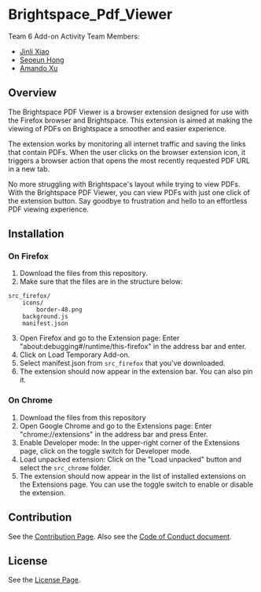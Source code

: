 # Brightspace_Pdf_Viewer

Team 6 Add-on Activity
Team Members:

- [Jinli Xiao](https://github.com/jinlixiao)
- [Seoeun Hong](https://github.com/seoeunHong)
- [Amando Xu](https://github.com/PrettyAX)

## Overview

The Brightspace PDF Viewer is a browser extension designed for use with the
Firefox browser and Brightspace. This extension is aimed at making the viewing
of PDFs on Brightspace a smoother and easier experience.

The extension works by monitoring all internet traffic and saving the links that
contain PDFs. When the user clicks on the browser extension icon, it triggers a
browser action that opens the most recently requested PDF URL in a new tab.

No more struggling with Brightspace's layout while trying to view PDFs. With the
Brightspace PDF Viewer, you can view PDFs with just one click of the extension
button. Say goodbye to frustration and hello to an effortless PDF viewing
experience.

## Installation

### On Firefox

1. Download the files from this repository.
2. Make sure that the files are in the structure below:

```
src_firefox/
    icons/
        border-48.png
    background.js
    manifest.json
```

3. Open Firefox and go to the Extension page: Enter
   "about:debugging#/runtime/this-firefox" in the address bar and enter.
4. Click on Load Temporary Add-on.
5. Select manifest.json from `src_firefox` that you've downloaded.
6. The extension should now appear in the extension bar. You can also pin it.

### On Chrome

1. Download the files from this repository
2. Open Google Chrome and go to the Extensions page: Enter "chrome://extensions"
   in the address bar and press Enter.
3. Enable Developer mode: In the upper-right corner of the Extensions page,
   click on the toggle switch for Developer mode.
4. Load unpacked extension: Click on the "Load unpacked" button and select the
   `src_chrome` folder.
5. The extension should now appear in the list of installed extensions on the
   Extensions page. You can use the toggle switch to enable or disable the
   extension.

## Contribution

See the [Contribution Page](https://github.com/ossd-s23/Brightspace_Pdf_Viewer/blob/main/CONTRIBUTING.md). Also see the [Code of Conduct document](https://github.com/ossd-s23/Brightspace_Pdf_Viewer/blob/main/CODE_OF_CONDUCT.md).

## License

See the [License Page](https://github.com/ossd-s23/Brightspace_Pdf_Viewer/blob/main/LICENSE).
